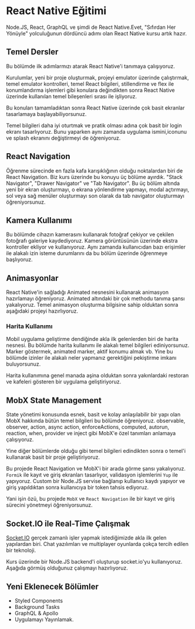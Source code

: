 # React Native Eğitimi


Node.JS, React, GraphQL ve şimdi de React Native.Evet, "Sıfırdan Her Yönüyle" yolculuğunun dördüncü adımı olan React Native kursu artık hazır.

## Temel Dersler

Bu bölümde ilk adımlarmızı atarak React Native'i tanımaya çalışıyoruz.

Kurulumlar, yeni bir proje oluşturmak, projeyi emulator üzerinde çalıştırmak, temel emulator kontrolleri, temel React bilgileri, stillendirme ve flex ile konumlandırma işlemleri gibi konulara değindikten sonra React Native üzerinde kullanılan temel bileşenleri sırası ile işliyoruz.

Bu konuları tamamladıktan sonra React Native üzerinde çok basit ekranlar tasarlamaya başlayabiliyorsunuz.

Temel bilgileri daha iyi oturtmak ve pratik olması adına çok basit bir login ekranı tasarlıyoruz. Bunu yaparken aynı zamanda uygulama ismini,iconunu ve splash ekranını değiştirmeyi de öğreniyoruz.

## React Navigation

Öğrenme sürecinde en fazla kafa karışıklığının olduğu noktalardan biri de React Navigation. Biz kurs üzerinde bu konuyu üç bölüme ayırdık. "Stack Navigator", "Drawer Navigator" ve "Tab Navigator". Bu üç bölüm altında yeni bir ekran oluşturmayı, o ekrana yönlendirme yapmayı, modal açtırmayı, sol veya sağ menüler oluşturmayı son olarak da tab navigator oluşturmayı öğreniyorsunuz.

## Kamera Kullanımı

Bu bölümde cihazın kamerasını kullanarak fotoğraf çekiyor ve çekilen fotoğrafı galeriye kaydediyoruz. Kamera görüntüsünün üzerinde ekstra kontroller ekliyor ve kullanıyoruz.
Aynı zamanda kullanıcıdan bazı erişimler ile alakalı izin isteme durumlarını da bu bölüm üzerinde öğrenmeye başlıyoruz.


## Animasyonlar

React Native'in sağladığı Animated nesnesini kullanarak animasyon hazırlamayı öğreniyoruz. Animated altındaki bir çok methodu tanıma şansı yakalıyoruz.
Temel animasyon oluşturma bilgisine sahip olduktan sonra aşağıdaki projeyi hazırlıyoruz.


### Harita Kullanımı

Mobil uygulama geliştirme dendiğinde akla ilk gelenlerden biri de harita nesnesi. Bu bölümde harita kullanımı ile alakalı temel bilgileri ediniyorsunuz. Marker göstermek, animated marker, aktif konumu almak vb.
Yine bu bölümde izinler ile alakalı neler yapmanız gerektiğini pekiştirme imkanı buluyorsunuz.

Harita kullanımına genel manada aşina olduktan sonra yakınlardaki restoran ve kafeleri gösteren bir uygulama geliştiriyoruz.



## MobX State Management

State yönetimi konusunda esnek, basit ve kolay anlaşılabilir bir yapı olan MobX hakkında bütün temel bilgileri bu bölümde öğreniyoruz.
observable, observer, action, async action, enforceActions, computed, autorun, reaction, when, provider ve inject gibi MobX'e özel tanımları anlamaya çalışıyoruz.

Yine diğer bölümlerde olduğu gibi temel bilgileri edindikten sonra o temel'i kullanarak basit bir proje geliştiriyoruz.

Bu projede React Navigation ve MobX'i bir arada görme şansı yakalıyoruz. `Formik` ile kayıt ve giriş ekranları tasarlıyor, validasyon işlemlerini `Yup` ile yapıyoruz.
Custom bir Node.JS servise bağlanıp kullanıcı kaydı yapıyor ve giriş yapıldıktan sonra kullanıcıya bir token tahsis ediyoruz.

Yani işin özü, bu projede `MobX` ve `React Navigation` ile bir kayıt ve giriş sürecini yönetmeyi öğreniyorsunuz.


## Socket.IO ile Real-Time Çalışmak

[Socket.IO](https://socket.io/) gerçek zamanlı işler yapmak istediğimizde akla ilk gelen yapılardan biri.
Chat yazılımları ve multiplayer oyunlarda çokça tercih edilen bir teknoloji.

Kurs üzerinde bir Node.JS backend'i oluşturup socket.io'yu kullanıyoruz. Aşağıda görmüş olduğunuz çalışmayı hazırlıyoruz.



## Yeni Eklenecek Bölümler

- Styled Components
- Background Tasks
- GraphQL & Apollo
- Uygulamayı Yayınlamak.
